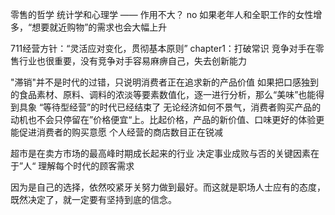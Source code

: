 零售的哲学
统计学和心理学  —— 作用不大？  no
如果老年人和全职工作的女性增多，“想要就近购物”的需求也会大幅上升

711经营方针：“灵活应对变化，贯彻基本原则”
chapter1：打破常识
竞争对手在零售行业也很重要，没有竞争对手容易麻痹自己，失去创新能力


"滞销"并不是时代的过错，只说明消费者正在追求新的产品价值
如果把口感独到的食品素材、原料、调料的浓淡等要素数值化，逐一进行分析，那么“美味”也能得到具象
“等待型经营”的时代已经结束了
无论经济如何不景气，消费者购买产品的动机也不会只停留在”价格便宜“上。比起价格，产品的新价值、口味更好的体验更能促进消费者的购买意愿
个人经营的商店数目正在锐减

超市是在卖方市场的最高峰时期成长起来的行业
决定事业成败与否的关键因素在于”人“
理解每个时代的顾客需求

因为是自己的选择，依然咬紧牙关努力做到最好。而这就是职场人士应有的态度，既然决定了，就一定要有坚持到底的信念。
